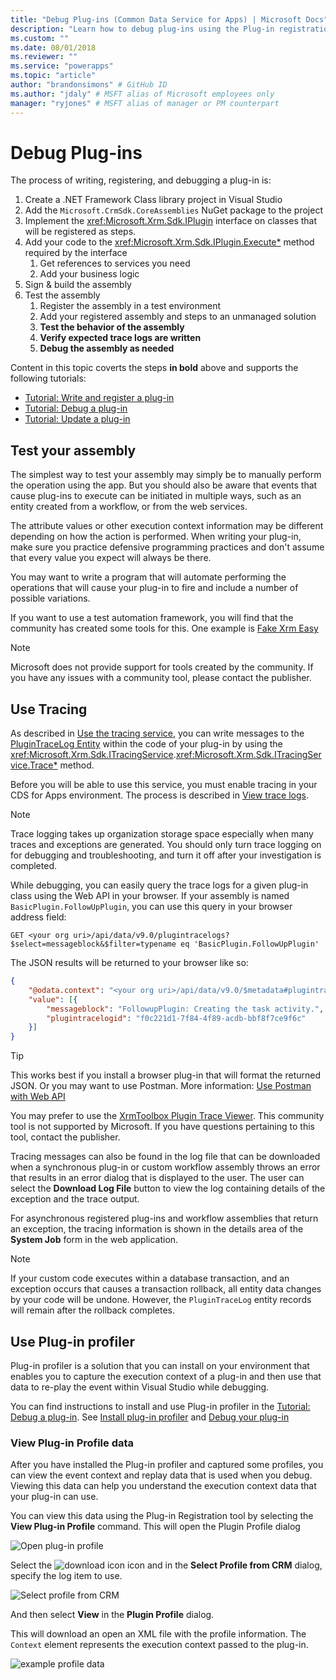 ```yaml
---
title: "Debug Plug-ins (Common Data Service for Apps) | Microsoft Docs" # Intent and product brand in a unique string of 43-59 chars including spaces
description: "Learn how to debug plug-ins using the Plug-in registration tool." # 115-145 characters including spaces. This abstract displays in the search result.
ms.custom: ""
ms.date: 08/01/2018
ms.reviewer: ""
ms.service: "powerapps"
ms.topic: "article"
author: "brandonsimons" # GitHub ID
ms.author: "jdaly" # MSFT alias of Microsoft employees only
manager: "ryjones" # MSFT alias of manager or PM counterpart
---
```

# Debug Plug-ins

The process of writing, registering, and debugging a plug-in is:

1. Create a .NET Framework Class library project in Visual Studio
1. Add the `Microsoft.CrmSdk.CoreAssemblies` NuGet package to the project
1. Implement the <xref:Microsoft.Xrm.Sdk.IPlugin> interface on classes that will be registered as steps.
1. Add your code to the <xref:Microsoft.Xrm.Sdk.IPlugin.Execute*> method required by the interface
    1. Get references to services you need
    1. Add your business logic
1. Sign & build the assembly
1. Test the assembly
    1. Register the assembly in a test environment
    1. Add your registered assembly and steps to an unmanaged solution
    1. **Test the behavior of the assembly**
    1. **Verify expected trace logs are written**
    1. **Debug the assembly as needed**

Content in this topic coverts the steps **in bold** above and supports the following tutorials:

- [Tutorial: Write and register a plug-in](tutorial-write-plug-in.md)
- [Tutorial: Debug a plug-in](tutorial-debug-plug-in.md)
- [Tutorial: Update a plug-in](tutorial-update-plug-in.md)

## Test your assembly

The simplest way to test your assembly may simply be to manually perform the operation using the app. But you should also be aware that events that cause plug-ins to execute can be initiated in multiple ways, such as an entity created from a workflow, or from the web services.

The attribute values or other execution context information may be different depending on how the action is performed. When writing your plug-in, make sure you practice defensive programming practices and don't assume that every value you expect will always be there.

You may want to write a program that will automate performing the operations that will cause your plug-in to fire and include a number of possible variations.

If you want to use a test automation framework, you will find that the community has created some tools for this. One example is [Fake Xrm Easy](https://dynamicsvalue.com/home)

> [!NOTE]
> Microsoft does not provide support for tools created by the community. If you have any issues with a community tool, please contact the publisher.

## Use Tracing

As described in [Use the tracing service](write-plug-in.md#use-the-tracing-service), you can write messages to the [PluginTraceLog Entity](reference/entities/plugintracelog.md) within the code of your plug-in by using the <xref:Microsoft.Xrm.Sdk.ITracingService>.<xref:Microsoft.Xrm.Sdk.ITracingService.Trace*> method.

Before you will be able to use this service, you must enable tracing in your CDS for Apps environment. The process is described in  [View trace logs](tutorial-write-plug-in.md#view-trace-logs).

> [!NOTE]
> Trace logging takes up organization storage space especially when many traces and exceptions are generated. You should only turn trace logging on for debugging and troubleshooting, and turn it off after your investigation is completed.

While debugging, you can easily query the trace logs for a given plug-in class using the Web API in your browser. If your assembly is named `BasicPlugin.FollowUpPlugin`, you can use this query in your browser address field:

`GET <your org uri>/api/data/v9.0/plugintracelogs?$select=messageblock&$filter=typename eq 'BasicPlugin.FollowUpPlugin'`

The JSON results will be returned to your browser like so:


```json
{
    "@odata.context": "<your org uri>/api/data/v9.0/$metadata#plugintracelogs(messageblock)",
    "value": [{
        "messageblock": "FollowupPlugin: Creating the task activity.",
        "plugintracelogid": "f0c221d1-7f84-4f89-acdb-bbf8f7ce9f6c"
    }]
}
```

> [!TIP]
> This works best if you install a browser plug-in that will format the returned JSON. Or you may want to use Postman. More information: [Use Postman with Web API](/dynamics365/customer-engagement/developer/webapi/use-postman-web-api)
> 
> You may prefer to use the [XrmToolbox Plugin Trace Viewer](https://www.xrmtoolbox.com/plugins/Cinteros.XrmToolBox.PluginTraceViewer/). This community tool is not supported by Microsoft. If you have questions pertaining to this tool, contact the publisher.

Tracing messages can also be found in the log file that can be downloaded when a synchronous plug-in or custom workflow assembly throws an error that results in an error dialog that is displayed to the user. The user can select the **Download Log File** button to view the log containing details of the exception and the trace output.

For asynchronous registered plug-ins and workflow assemblies that return an exception, the tracing information is shown in the details area of the **System Job** form in the web application.

> [!NOTE]
> If your custom code executes within a database transaction, and an exception occurs that causes a transaction rollback, all entity data changes by your code will be undone. However, the `PluginTraceLog` entity records will remain after the rollback completes.

## Use Plug-in profiler

Plug-in profiler is a solution that you can install on your environment that enables you to capture the execution context of a plug-in and then use that data to re-play the event within Visual Studio while debugging.

You can find instructions to install and use Plug-in profiler in the [Tutorial: Debug a plug-in](tutorial-debug-plug-in.md). See [Install plug-in profiler](tutorial-debug-plug-in.md#install-plug-in-profiler) and [Debug your plug-in](tutorial-debug-plug-in.md#debug-your-plug-in)

### View Plug-in Profile data

After you have installed the Plug-in profiler and captured some profiles, you can view the event context and replay data that is used when you debug. Viewing this data can help you understand the execution context data that your plug-in can use.

You can view this data using the Plug-in Registration tool by selecting the **View Plug-in Profile** command. This will open the Plugin Profile dialog

![Open plug-in profile](media/view-plug-in-profile.png)

Select the ![download icon](media/prt-down-arrow-icon.png) icon and in the **Select Profile from CRM** dialog, specify the log item to use.

![Select profile from CRM](media/prt-select-profile-from-crm.png)

And then select **View** in the **Plugin Profile** dialog.

This will download an open an XML file with the profile information. The `Context` element represents the execution context passed to the plug-in.

![example profile data](media/prt-example-profile-data.png)



<!-- 
TODO Pri 2

We documented these previously at https://docs.microsoft.com/en-us/dynamics365/customer-engagement/developer/analyze-plugin-performance#run-the-plug-in-profiler-standalone

This content simply elaborates on the parameters displayed with /?

However, 
1. I understand the parameters may be out of date
2. We need to provide a use case scenario for this
    - Why would someone do this?
    - What are useful parameters in a scenario that doesn't use the developer toolkit?

### Run Plug-in Profiler from a command window

The profiler can be executed from a Command Prompt window independent of the Plug-in Registration tool. 

1. Open a Command Prompt window and set the working directory to the folder where you downloaded the Plug-in registration tool.
1. Type the command `PluginProfiler.Debugger.exe` passing in the parameters below

|parameter|short-cut|description|
|--|--|--|
|`/nologo`||Suppresses the banner.|
|`/url:`*&lt;url&gt;*||A url or path to the organization service endpoint to use when calling an IOrganizationService instance (not required for replay operations).|
|`/file:`*&lt;filename&gt;*|`/f:`|The path to the debugging log file. |
|`/assembly:`*&lt;path&gt;*|`/a:`|Path to the plug-in assembly to be executed. |
|`/type:`*&lt;typename&gt;*|`/t:`|Plug-in type that should be instantiated with this profile.|
|`/username:`*&lt;username&gt;*|`/u:`|Username of an administrator to use when connecting to the server.|
|`/password:`*&lt;password&gt;*|`/p:`|Password of an administrator to use when connecting to the server. |
|`/domain:`*&lt;domain&gt;*|`/d:`|Domain of an administrator to use when connecting to the server. |
|`/operation:`*&lt;operation type&gt;*|`/o:`|Type of operation being executed: `Replay`, `Debug`, `Enable`, or `Remove`.|
|`/isolation:`*&lt;mode&gt;*|`/i:`|Isolation Mode: `None` or `Sandbox`.|
|`/id:`*&lt;id&gt;*||Id of the profiled operation or operation to be profiled.*|
|`/name:`*&lt;name&gt;*|`/n:`|Name of the profiled operation or operation to be profiled.*|
|`/profiledoperation:`*&lt;type&gt;*|`/po:`| Type of operation to be profiled `Plugin` or `WorkflowActivity`.*|
|`/workflowstep:`*&lt;step name&gt;*|`/wfs:`|One or more ids for the custom activity steps in the workflow.*|
|`/key:`*&lt;path&gt;*||File name to the key that should be used when building an instrumented assembly (Only required when enabling/disabling profiling for workflows).|
|`/persist`||Indicates that the profile should be persisted.*|
|`/persistkey:`*&lt;key&gt;*|`/x:`|Session key to be used when serializing the profile to an entity.*|
|`/maxiterations:`*&lt;number&gt;*|`/max:`|Number of times the plug-in should be profiled before profiling is disabled.*|
|`/excludesecure`||Indicates that secure information should be excluded when generating profile.*|
|`/help`|`/?`|Show this usage message.|
|`/connectionname:`*&lt;name&gt;*|`/connname:`|App name to use the connection profile from.|
|`/connectionprofilename:`*&lt;name&gt;*|`/connprofile:`|Profile Name to use.|
|`/secureconfiguration:`*&lt;config&gt;*|`/sconfig:`|Secure Configuration.|
|`/unsecureconfiguration:`*&lt;config&gt;*|`/uconfig:`|Unsecure Configuration.|
|`/debugprofileid:`*&lt;id&gt;*||ID of the Debugging Profile from CRM to load|

*Only required when enabling/disabling profiling 

-->


